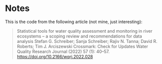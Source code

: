 # Notes

This is the code from the following article (not mine, just interesting):  

> Statistical tools for water quality assessment and monitoring in river ecosystems – a scoping review and recommendations for data analysis 
Stefan G. Schreiber; Sanja Schreiber; Rajiv N. Tanna; David R. Roberts; Tim J. Arciszewski
Crossmark: Check for Updates
Water Quality Research Journal (2022) 57 (1): 40–57.
https://doi.org/10.2166/wqrj.2022.028



